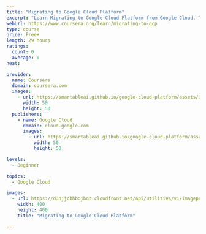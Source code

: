 ```yaml
---
title: "Migrating to Google Cloud Platform"
excerpt: "Learn Migrating to Google Cloud Platform from Google Cloud. This training course introduces participants to migrating workloads to Google Cloud Platform. The course explains the strategies to migrate from the source environment to the cloud. ..."
webUrl: https://www.coursera.org/learn/migrating-to-gcp
type: course
price: Free+
length: 29 hours
ratings:
  count: 0
  average: 0
heat: 

provider:
  name: Coursera
  domain: coursera.com
  images:
    - url: https://smartableai.github.io/google-cloud-platform/assets/images/organizations/coursera.com-50x50.jpg
      width: 50
      height: 50
  publishers:
    - name: Google Cloud
      domain: cloud.google.com
      images:
        - url: https://smartableai.github.io/google-cloud-platform/assets/images/organizations/cloud.google.com-50x50.jpg
          width: 50
          height: 50

levels:
  - Beginner

topics:
  - Google Cloud

images:
  - url: https://d3njjcbhbojbot.cloudfront.net/api/utilities/v1/imageproxy/https://s3.amazonaws.com/coursera-course-photos/1b/f1c05a6e4444bca3ec08908be24929/MigrateBanner.png?auto=format%2Ccompress&dpr=1&w=400&h=400&fit=fill&bg=FFF
    width: 400
    height: 400
    title: "Migrating to Google Cloud Platform"

---
```


